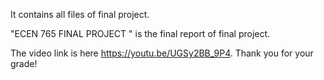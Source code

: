 It contains all files of final project.


"ECEN 765 FINAL PROJECT " is the final report of final project.


The video link is here https://youtu.be/UGSy2BB_9P4. Thank you for your grade!
